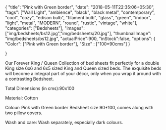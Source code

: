 {
    "title": "Pink with Green border",
    "date": "2018-05-11T22:35:06+05:30",
    "tags": ["Wall Light", "ambience", "black", "black metal", "contemporary", "cool", "cozy", "edison bulb", "filament bulb", "glass", "green", "indoor", "light", "metal", "MODERN", "round", "rustic", "vintage", "white"],
    "categories": ["Bedsheets"],
    "images": ["img/bedsheets/bs12.jpg","img/bedsheets/20.jpg"],
    "thumbnailImage": "img/bedsheets/bs12.jpg",
    "actualPrice":900,
    "inStock":false,
    "options": {
            "Color": ["Pink with Green border"],
            "Size" : ["100*90cms"]
    }
    
}

Our Forever King / Queen Collection of bed sheets fit perfectly for a double King size 6x6 and 6x5 sized King and Queen sized beds. The exquisite beds will become a integral part of your décor, only when you wrap it around with a contrasting Bedsheet.

Total Dimensions (in cms):90x100

Material: Cotton

Colour: Pink with Green border Bedsheet size 90*100, comes along with two pillow covers.

Wash and care: Wash separately, especially dark colours.  
